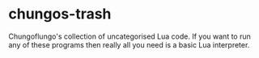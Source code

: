 # chungos-trash
Chungoflungo's collection of uncategorised Lua code. If you want to run any of these programs then really all you need is a basic Lua interpreter.


